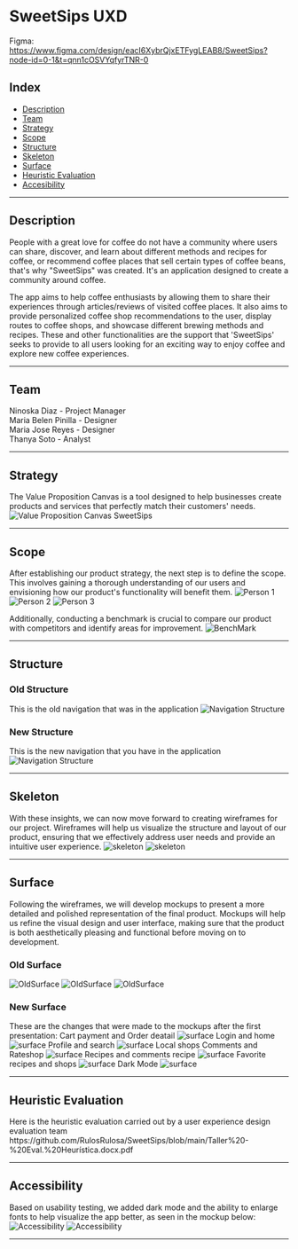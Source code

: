 <h1>SweetSips UXD</h1>

Figma:
https://www.figma.com/design/eacI6XybrQjxETFygLEAB8/SweetSips?node-id=0-1&t=qnn1cOSVYqfyrTNR-0

<h2>Index</h2>
  <ul>
    <li><a href="#description">Description</a></li>
    <li><a href="#team">Team</a></li>
    <li><a href="#strategy">Strategy</a></li>
    <li><a href="#scope">Scope</a></li>
    <li><a href="#structure">Structure</a></li>
    <li><a href="#skeleton">Skeleton</a></li>
    <li><a href="#surface">Surface</a></li>
    <li><a href="#heuristicEvaluation">Heuristic Evaluation</a></li>
    <li><a href="#Accesibility">Accesibility</a></li>
  </ul>
  
 <hr>

<h2 id="description">Description</h2>

People with a great love for coffee do not have a community where users can share, discover, and learn about different methods and recipes for coffee, or recommend coffee places that sell certain types of coffee beans, that's why "SweetSips" was created. It's an application designed to create a community around coffee.

The app aims to help coffee enthusiasts by allowing them to share their experiences through articles/reviews of visited coffee places. It also aims to provide personalized coffee shop recommendations to the user, display routes to coffee shops, and showcase different brewing methods and recipes. These and other functionalities are the support that 'SweetSips' seeks to provide to all users looking for an exciting way to enjoy coffee and explore new coffee experiences.
<hr>

<h2 id="team">Team</h2>
Ninoska Diaz - Project Manager <br>
Maria Belen Pinilla - Designer <br>
Maria Jose Reyes - Designer <br>
Thanya Soto - Analyst <br>
<hr>

<h2 id="strategy">Strategy</h2>
The Value Proposition Canvas is a tool designed to help businesses create products and services that perfectly match their customers' needs.
<img src="https://github.com/RulosRulosa/SweetSips/blob/main/SweetSips.jpg" alt="Value Proposition Canvas SweetSips">
<hr>

<h2 id="scope">Scope</h2>
After establishing our product strategy, the next step is to define the scope. This involves gaining a thorough understanding of our users and envisioning how our product's functionality will benefit them.
<img src="https://github.com/RulosRulosa/SweetSips/blob/main/Persona/Alexa.png" alt="Person 1">
<img src="https://github.com/RulosRulosa/SweetSips/blob/main/Persona/Bastian.png" alt="Person 2">
<img src="https://github.com/RulosRulosa/SweetSips/blob/main/Persona/Manolo.png" alt="Person 3">

Additionally, conducting a benchmark is crucial to compare our product with competitors and identify areas for improvement.
<img src="https://github.com/RulosRulosa/SweetSips/blob/main/Benchmark.png" alt="BenchMark">
<hr>

<h2 id="structure">Structure</h2>
<h3 id="OldStructure">Old Structure</h3>
This is the old navigation that was in the application
<img src="https://github.com/RulosRulosa/SweetSips/blob/main/Navegacion/UxEstructuraNavegacionOLD.png" alt="Navigation Structure">


<h3 id="NewStructure">New Structure</h3>
This is the new navigation that you have in the application
<img src="https://github.com/RulosRulosa/SweetSips/blob/main/Navegacion/UxEstructuraNavegacionArreglada.png" alt="Navigation Structure">
<hr>

<h2 id="skeleton">Skeleton</h2>
With these insights, we can now move forward to creating wireframes for our project. Wireframes will help us visualize the structure and layout of our product, ensuring that we effectively address user needs and provide an intuitive user experience.

<img src="https://github.com/RulosRulosa/SweetSips/blob/main/Wireframes/Wirefrimes%20pt1.png" alt="skeleton">
<img src="https://github.com/RulosRulosa/SweetSips/blob/main/Wireframes/Wirefrimes%20pt2.png" alt="skeleton">
<hr>

<h2 id="surface">Surface</h2>
Following the wireframes, we will develop mockups to present a more detailed and polished representation of the final product. Mockups will help us refine the visual design and user interface, making sure that the product is both aesthetically pleasing and functional before moving on to development.
<h3 id="Oldsurface">Old Surface</h3>
<img src="https://github.com/RulosRulosa/SweetSips/blob/main/Mockups/Mockup%20viejos/mockupviejo1.png" alt="OldSurface">
<img src="https://github.com/RulosRulosa/SweetSips/blob/main/Mockups/Mockup%20viejos/mockupviejo2.png" alt="OldSurface">
<img src="https://github.com/RulosRulosa/SweetSips/blob/main/Mockups/Mockup%20viejos/mockupviejo3.png" alt="OldSurface">

<h3 id="NewSurface">New Surface</h3>
These are the changes that were made to the mockups after the first presentation:
Cart payment and Order deatail
<img src="https://github.com/RulosRulosa/SweetSips/blob/main/Mockups/Cart_payment_and_OrderDetail.png" alt="surface">
Login and home
<img src="https://github.com/RulosRulosa/SweetSips/blob/main/Mockups/Login_and_home.png" alt="surface">
Profile and search
<img src="https://github.com/RulosRulosa/SweetSips/blob/main/Mockups/Profile_and_Search.png" alt="surface">
Local shops Comments and Rateshop
<img src="https://github.com/RulosRulosa/SweetSips/blob/main/Mockups/Local_shops_Comments_and_Rateshop.png" alt="surface">
Recipes and comments recipe
<img src="https://github.com/RulosRulosa/SweetSips/blob/main/Mockups/Recipes_and_comments_recipe.png" alt="surface">
Favorite recipes and shops
<img src="https://github.com/RulosRulosa/SweetSips/blob/main/Mockups/Favs.png" alt="surface">
Dark Mode
<img src="https://github.com/RulosRulosa/SweetSips/blob/main/Mockups/DarkMode.png" alt="surface">
<hr>

<h2 id="heuristicEvaluation">Heuristic Evaluation</h2>
Here is the heuristic evaluation carried out by a user experience design evaluation team
https://github.com/RulosRulosa/SweetSips/blob/main/Taller%20-%20Eval.%20Heurística.docx.pdf
<hr>

<h2 id="Accesibility">Accessibility</h2>
Based on usability testing, we added dark mode and the ability to enlarge fonts to help visualize the app better, as seen in the mockup below:
<img src="https://github.com/RulosRulosa/SweetSips/blob/main/Mockups/DarkMode.png" alt="Accessibility">
<img src="https://github.com/RulosRulosa/SweetSips/blob/main/Mockups/Large_Text.png" alt="Accessibility">
<hr>
